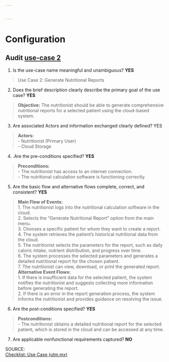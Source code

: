 ```yaml
---


---
```


<h1 id="configuration">Configuration</h1>
<h2 id="audit-use-case-2">Audit <a href="https://github.com/Giuseph-CT/FIS-Proyecto-2023/blob/TerceraEntrega_MD/Artifacts/use%20cases.md">use-case 2</a></h2>
<ol>
<li>Is the use-case name meaningful and unambiguous?  <strong>YES</strong></li>
</ol>
<blockquote>
<p>Use Case 2: Generate Nutritional Reports</p>
</blockquote>
<ol start="2">
<li>Does the brief description clearly describe the primary goal of the use case? <strong>YES</strong></li>
</ol>
<blockquote>
<p><strong>Objective:</strong> The nutritionist should be able to generate comprehensive nutritional reports for a selected patient using the cloud-based system.</p>
</blockquote>
<ol start="3">
<li>Are associated Actors and information exchanged clearly defined? YES</li>
</ol>
<blockquote>
<p><strong>Actors:</strong><br>
-   Nutritionist (Primary User)<br>
-   Cloud Storage</p>
</blockquote>
<ol start="4">
<li>.Are the pre-conditions specified? <strong>YES</strong></li>
</ol>
<blockquote>
<p><strong>Preconditions:</strong><br>
-   The nutritionist has access to an internet connection.<br>
-   The nutritional calculation software is functioning correctly.</p>
</blockquote>
<ol start="5">
<li>Are the basic flow and alternative flows complete, correct, and consistent? <strong>YES</strong></li>
</ol>
<blockquote>
<p><strong>Main Flow of Events:</strong><br>
1.  The nutritionist logs into the nutritional calculation software in the cloud.<br>
2.  Selects the “Generate Nutritional Report” option from the main menu.<br>
3.  Chooses a specific patient for whom they want to create a report.<br>
4.  The system retrieves the patient’s historical nutritional data from the cloud.<br>
5.  The nutritionist selects the parameters for the report, such as daily caloric intake, nutrient distribution, and progress over time.<br>
6.  The system processes the selected parameters and generates a detailed nutritional report for the chosen patient.<br>
7.  The nutritionist can view, download, or print the generated report.<br>
<strong>Alternative Event Flows:</strong><br>
1.  If there is insufficient data for the selected patient, the system notifies the nutritionist and suggests collecting more information before generating the report.<br>
2.  If there is an error in the report generation process, the system informs the nutritionist and provides guidance on resolving the issue.</p>
</blockquote>
<ol start="6">
<li>Are the post-conditions specified? <strong>YES</strong></li>
</ol>
<blockquote>
<p><strong>Postconditions:</strong><br>
-   The nutritionist obtains a detailed nutritional report for the selected patient, which is stored in the cloud and can be accessed at any time.</p>
</blockquote>
<ol start="7">
<li>Are applicable nonfunctional requirements captured? <strong>NO</strong></li>
</ol>
<p>SOURCE:<br>
<a href="https://www.utm.mx/~caff/doc/OpenUPWeb/openup/guidances/checklists/use_case_C5362874.html">Checklist: Use Case (utm.mx)</a></p>

